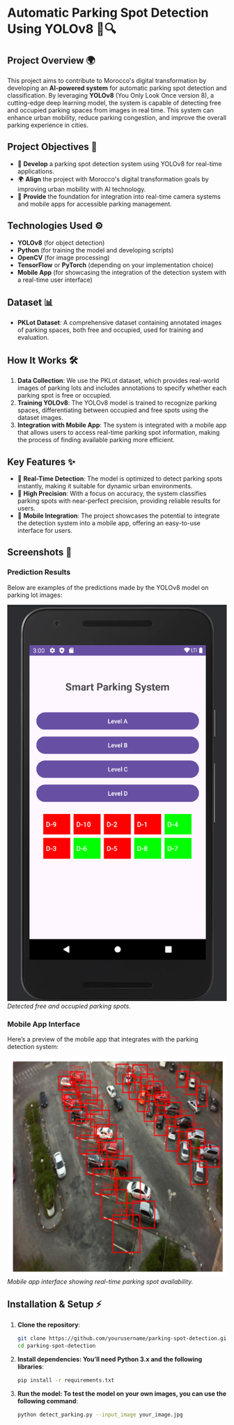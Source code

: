 # **Automatic Parking Spot Detection Using YOLOv8** 🚗🔍

## **Project Overview** 🌍

This project aims to contribute to Morocco's digital transformation by developing an **AI-powered system** for automatic parking spot detection and classification. By leveraging **YOLOv8** (You Only Look Once version 8), a cutting-edge deep learning model, the system is capable of detecting free and occupied parking spaces from images in real time. This system can enhance urban mobility, reduce parking congestion, and improve the overall parking experience in cities.

## **Project Objectives** 🎯
- 🚗 **Develop** a parking spot detection system using YOLOv8 for real-time applications.
- 🌍 **Align** the project with Morocco's digital transformation goals by improving urban mobility with AI technology.
- 📱 **Provide** the foundation for integration into real-time camera systems and mobile apps for accessible parking management.

## **Technologies Used** ⚙️
- **YOLOv8** (for object detection)
- **Python** (for training the model and developing scripts)
- **OpenCV** (for image processing)
- **TensorFlow** or **PyTorch** (depending on your implementation choice)
- **Mobile App** (for showcasing the integration of the detection system with a real-time user interface)

## **Dataset** 📊
- **PKLot Dataset**: A comprehensive dataset containing annotated images of parking spaces, both free and occupied, used for training and evaluation.

## **How It Works** 🛠️
1. **Data Collection**: We use the PKLot dataset, which provides real-world images of parking lots and includes annotations to specify whether each parking spot is free or occupied.
2. **Training YOLOv8**: The YOLOv8 model is trained to recognize parking spaces, differentiating between occupied and free spots using the dataset images.
3. **Integration with Mobile App**: The system is integrated with a mobile app that allows users to access real-time parking spot information, making the process of finding available parking more efficient.

## **Key Features** ✨
- 🚀 **Real-Time Detection**: The model is optimized to detect parking spots instantly, making it suitable for dynamic urban environments.
- 🎯 **High Precision**: With a focus on accuracy, the system classifies parking spots with near-perfect precision, providing reliable results for users.
- 📱 **Mobile Integration**: The project showcases the potential to integrate the detection system into a mobile app, offering an easy-to-use interface for users.

## **Screenshots** 📸

### **Prediction Results** 
Below are examples of the predictions made by the YOLOv8 model on parking lot images:

![Prediction Example](images/App.png)
*Detected free and occupied parking spots.*

### **Mobile App Interface** 
Here’s a preview of the mobile app that integrates with the parking detection system:

![Mobile App Screenshot](images/Prediction.png)
*Mobile app interface showing real-time parking spot availability.*

## **Installation & Setup** ⚡

1. **Clone the repository**:
   ```bash
   git clone https://github.com/yourusername/parking-spot-detection.git
   cd parking-spot-detection

2. **Install dependencies: You’ll need Python 3.x and the following libraries**:
   ```bash
   pip install -r requirements.txt

3. **Run the model: To test the model on your own images, you can use the following command**:
   ```bash
   python detect_parking.py --input_image your_image.jpg

   
